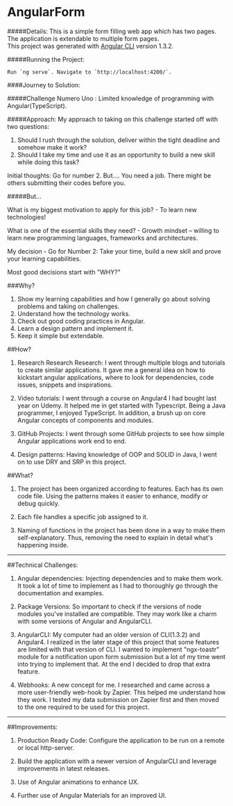 # AngularForm

#####Details: 
This is a simple form filling web app which has two pages. The application is extendable to multiple form pages.    
This project was generated with [Angular CLI](https://github.com/angular/angular-cli) version 1.3.2.
    
#####Running the Project:
        
    Run `ng serve`. Navigate to `http://localhost:4200/`.
    

####Journey to Solution: 
    
#####Challenge Numero Uno : Limited knowledge of programming with Angular(TypeScript). 
    
#####Approach: 
My approach to taking on this challenge started off with two questions:
    
1. Should I rush through the solution, deliver within the tight deadline and somehow make it work?
2. Should I take my time and use it as an opportunity to build a new skill while doing this task?
    
Initial thoughts: Go for number 2. But.... You need a job. There might be others submitting their codes before you. 
    
#####But... 

What is my biggest motivation to apply for this job? - To learn new technologies!

What is one of the essential skills they need? - Growth mindset – willing to learn new programming languages, frameworks and architectures.
    
My decision - Go for Number 2: Take your time, build a new skill and prove your learning capabilities. 
                       
Most good decisions start with "WHY?"
    
###Why?  
	
1. Show my learning capabilities and how I generally go about solving problems and taking on challenges.
2. Understand how the technology works.
3. Check out good coding practices in Angular.
4. Learn a design pattern and implement it.
5. Keep it simple but extendable.
    
##How? 
                  
1. Research Research Research: I went through multiple blogs and tutorials to create similar applications.
                            	It gave me a general idea on how to kickstart angular applications, where to look for dependencies, 
                            	code issues, snippets and inspirations.
2. Video tutorials: I went through a course on Angular4 I had bought last year on Udemy. It helped me in get started with Typescript.
                               Being a Java programmer, I enjoyed TypeScript. In addition, a brush up on core Angular concepts of components and modules. 
    
3. GitHub Projects: I went through some GitHub projects to see how simple Angular applications work end to end. 
    
4. Design patterns: Having knowledge of OOP and SOLID in Java, I went on to use DRY and SRP in this project.
    
                               
##What? 
         
1.  The project has been organized according to features. Each has its own code file. 
    Using the patterns makes it easier to enhance, modify or debug quickly. 
    
2.  Each file handles a specific job assigned to it.   
    
3.	Naming of functions in the project has been done in a way to make them self-explanatory. 
    Thus, removing the need to explain in detail what's happening inside.    
    
---                            
    
##Technical Challenges:
1. Angular dependencies: Injecting dependencies and to make them work. It took a lot of time to implement as
    						I had to thoroughly go through the documentation and examples.
    
2. Package Versions: So important to check if the versions of node modules you've installed are compatible.
    					  	They may work like a charm with some versions of Angular and AngularCLI. 
    
3. AngularCLI: My computer had an older version of CLI(1.3.2) and Angular4. I realized in the later stage of this project that some features are limited with that version of CLI. 
I wanted to implement "ngx-toastr" module for a notification upon form submission 
but a lot of my time went into trying to implement that. At the end I decided to drop that extra feature.
                          
4. Webhooks: A new concept for me. I researched and came across a more user-friendly web-hook by Zapier. This helped me understand how they work. I tested my data submission on Zapier first and then moved to the one required to be used for this project.
    
---    
##Improvements:
   
1. Production Ready Code: Configure the application to be run on a remote or local http-server. 

2. Build the application with a newer version of AngularCLI and leverage improvements in latest releases.

3. Use of Angular animations to enhance UX.

4. Further use of Angular Materials for an improved UI.
    
